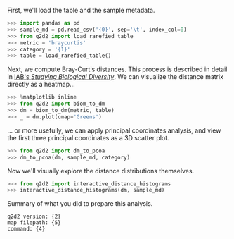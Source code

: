 First, we'll load the table and the sample metadata.

```python
>>> import pandas as pd
>>> sample_md = pd.read_csv('{0}', sep='\t', index_col=0)
>>> from q2d2 import load_rarefied_table
>>> metric = 'braycurtis'
>>> category = '{1}'
>>> table = load_rarefied_table()
```

Next, we compute Bray-Curtis distances. This process
is described in detail in [IAB's *Studying Biological Diversity*](http://readiab.org/book/0.1.1/3/1#4). We can visualize the distance matrix directly as a heatmap...

```python
>>> %matplotlib inline
>>> from q2d2 import biom_to_dm
>>> dm = biom_to_dm(metric, table)
>>> _ = dm.plot(cmap='Greens')
```

... or more usefully, we can apply principal coordinates analysis, and view the first three principal coordinates as a 3D scatter plot.

```python
>>> from q2d2 import dm_to_pcoa
>>> dm_to_pcoa(dm, sample_md, category)
```

Now we'll visually explore the distance distributions themselves.

```python
>>> from q2d2 import interactive_distance_histograms
>>> interactive_distance_histograms(dm, sample_md)
```

Summary of what you did to prepare this analysis.
```
q2d2 version: {2}
map filepath: {5}
command: {4}
```

